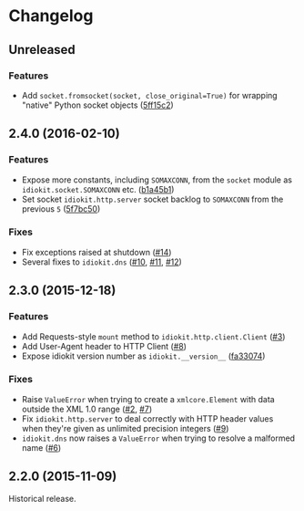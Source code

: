 # Changelog

## Unreleased

### Features

 * Add ```socket.fromsocket(socket, close_original=True)``` for wrapping "native" Python socket objects ([5ff15c2](https://github.com/abusesa/idiokit/commit/5ff15c26a847cc2882b9109801732b332922ebcd))

## 2.4.0 (2016-02-10)

### Features

 * Expose more constants, including ```SOMAXCONN```, from the ```socket``` module as ```idiokit.socket.SOMAXCONN``` etc. ([b1a45b1](https://github.com/abusesa/idiokit/commit/b1a45b1f9dc33f966fe1229fb2991cb6f7cef664))
 * Set socket ```idiokit.http.server``` socket backlog to ```SOMAXCONN``` from the previous ```5``` ([5f7bc50](https://github.com/abusesa/idiokit/commit/5f7bc50253040c9279be3360ea9f9bf63ad0cb6e))

### Fixes

 * Fix exceptions raised at shutdown ([#14](https://github.com/abusesa/idiokit/issues/14))
 * Several fixes to ```idiokit.dns``` ([#10](https://github.com/abusesa/idiokit/pull/10), [#11](https://github.com/abusesa/idiokit/pull/11), [#12](https://github.com/abusesa/idiokit/pull/12))

## 2.3.0 (2015-12-18)

### Features

 * Add Requests-style ```mount``` method to ```idiokit.http.client.Client``` ([#3](https://github.com/abusesa/idiokit/pull/3))
 * Add User-Agent header to HTTP Client ([#8](https://github.com/abusesa/idiokit/pull/8))
 * Expose idiokit version number as ```idiokit.__version__``` ([fa33074](https://github.com/abusesa/idiokit/commit/fa330749b7c8643e648b78bd992dca9e03945496))

### Fixes

 * Raise ```ValueError``` when trying to create a ```xmlcore.Element``` with data outside the XML 1.0 range ([#2](https://github.com/abusesa/idiokit/pull/2), [#7](https://github.com/abusesa/idiokit/pull/7))
 * Fix ```idiokit.http.server``` to deal correctly with HTTP header values when they're given as unlimited precision integers ([#9](https://github.com/abusesa/idiokit/pull/9))
 * ```idiokit.dns``` now raises a ```ValueError``` when trying to resolve a malformed name ([#6](https://github.com/abusesa/idiokit/pull/6))

## 2.2.0 (2015-11-09)

Historical release.

